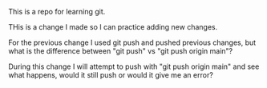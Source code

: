 This is a repo for learning git.

THis is a change I made so I can practice adding new changes. 

For the previous change I used git push and pushed previous changes,
but what is the difference between "git push" vs "git push origin main"?

During this change I will attempt to push with "git push origin main" and see what happens, would it still push or would it give me an error?